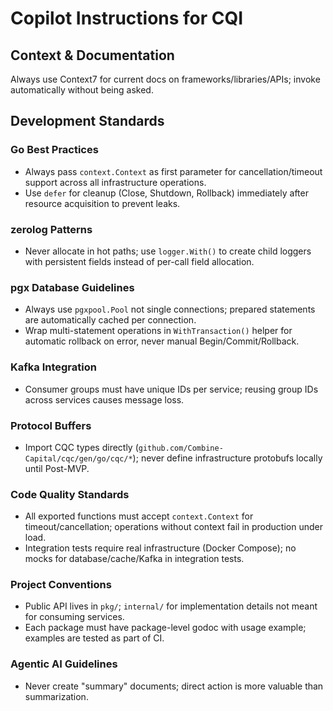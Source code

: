 # Copilot Instructions for CQI

## Context & Documentation

Always use Context7 for current docs on frameworks/libraries/APIs; invoke automatically without being asked.

## Development Standards

### Go Best Practices
- Always pass `context.Context` as first parameter for cancellation/timeout support across all infrastructure operations.
- Use `defer` for cleanup (Close, Shutdown, Rollback) immediately after resource acquisition to prevent leaks.

### zerolog Patterns
- Never allocate in hot paths; use `logger.With()` to create child loggers with persistent fields instead of per-call field allocation.

### pgx Database Guidelines
- Always use `pgxpool.Pool` not single connections; prepared statements are automatically cached per connection.
- Wrap multi-statement operations in `WithTransaction()` helper for automatic rollback on error, never manual Begin/Commit/Rollback.

### Kafka Integration
- Consumer groups must have unique IDs per service; reusing group IDs across services causes message loss.

### Protocol Buffers
- Import CQC types directly (`github.com/Combine-Capital/cqc/gen/go/cqc/*`); never define infrastructure protobufs locally until Post-MVP.

### Code Quality Standards
- All exported functions must accept `context.Context` for timeout/cancellation; operations without context fail in production under load.
- Integration tests require real infrastructure (Docker Compose); no mocks for database/cache/Kafka in integration tests.

### Project Conventions
- Public API lives in `pkg/`; `internal/` for implementation details not meant for consuming services.
- Each package must have package-level godoc with usage example; examples are tested as part of CI.

### Agentic AI Guidelines
- Never create "summary" documents; direct action is more valuable than summarization.
